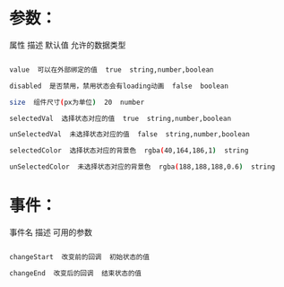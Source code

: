 
  # 参数：

  属性  描述  默认值  允许的数据类型

  ``` bash

  value  可以在外部绑定的值  true  string,number,boolean

  disabled  是否禁用，禁用状态会有loading动画  false  boolean

  size  组件尺寸(px为单位)  20  number

  selectedVal  选择状态对应的值  true  string,number,boolean

  unSelectedVal  未选择状态对应的值  false  string,number,boolean

  selectedColor  选择状态对应的背景色  rgba(40,164,186,1)  string

  unSelectedColor  未选择状态对应的背景色  rgba(188,188,188,0.6)  string

  ```

  # 事件：

  事件名  描述  可用的参数

  ``` bash

  changeStart  改变前的回调  初始状态的值

  changeEnd  改变后的回调  结束状态的值

  ```
